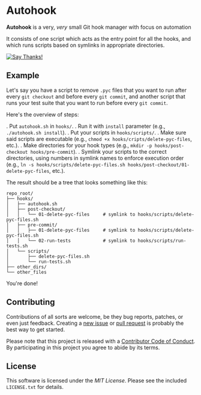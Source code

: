 # Autohook

**Autohook** is a very, _very_ small Git hook manager with focus on automation

It consists of one script which acts as the entry point for all the hooks, and which runs scripts based on symlinks in appropriate directories.

[![Say Thanks!](https://img.shields.io/badge/Say%20Thanks-!-1EAEDB.svg)](https://saythanks.io/to/nkantar)


## Example

Let's say you have a script to remove `.pyc` files that you want to run after every `git checkout` and before every `git commit`, and another script that runs your test suite that you want to run before every `git commit`.

Here's the overview of steps:

. Put `autohook.sh` in `hooks/`.
. Run it with `install` parameter (e.g., `./autohook.sh install`).
. Put your scripts in `hooks/scripts/`.
. Make sure said scripts are executable (e.g., `chmod +x hooks/cripts/delete-pyc-files`, etc.).
. Make directories for your hook types (e.g., `mkdir -p hooks/post-checkout hooks/pre-commit`).
. Symlink your scripts to the correct directories, using numbers in symlink names to enforce execution order (e.g., `ln -s hooks/scripts/delete-pyc-files.sh hooks/post-checkout/01-delete-pyc-files`, etc.).

The result should be a tree that looks something like this:

```
repo_root/
├── hooks/
│   ├── autohook.sh
│   ├── post-checkout/
│   │   └── 01-delete-pyc-files     # symlink to hooks/scripts/delete-pyc-files.sh
│   ├── pre-commit/
│   │   ├── 01-delete-pyc-files     # symlink to hooks/scripts/delete-pyc-files.sh
│   │   └── 02-run-tests            # symlink to hooks/scripts/run-tests.sh
│   └── scripts/
│       ├── delete-pyc-files.sh
│       └── run-tests.sh
├── other_dirs/
└── other_files
```

You're done!


## Contributing

Contributions of all sorts are welcome, be they bug reports, patches, or even just feedback. Creating a [new issue](https://github.com/nkantar/Autohook/issues/new 'New Issue') or [pull request](https://github.com/nkantar/Autohook/compare 'New Pull Request') is probably the best way to get started.

Please note that this project is released with a [Contributor Code of Conduct](https://github.com/nkantar/Autohook/blob/master/CODE_OF_CONDUCT.md 'Autohook Code of Conduct'). By participating in this project you agree to abide by its terms.


## License

This software is licensed under the _MIT License_. Please see the included `LICENSE.txt` for details.
